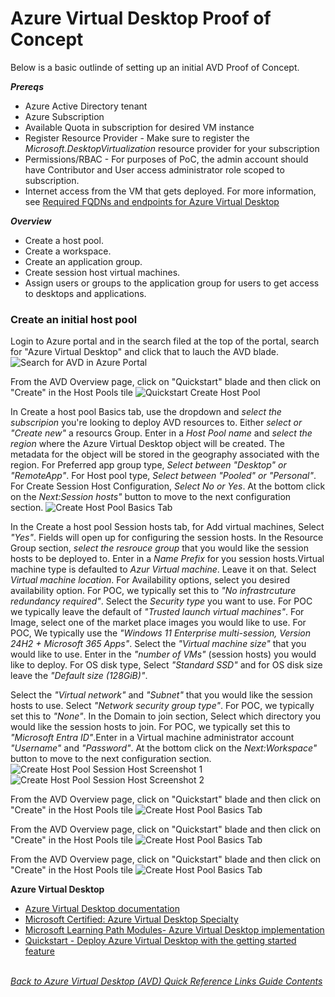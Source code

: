 # Azure Virtual Desktop Proof of Concept
Below is a basic outlinde of setting up an initial AVD Proof of Concept.

***Prereqs***
- Azure Active Directory tenant
- Azure Subscription
- Available Quota in subscription for desired VM instance
- Register Resource Provider - Make sure to register the *Microsoft.DesktopVirtualization* resource provider for your subscription
- Permissions/RBAC - For purposes of PoC, the admin account should have Contributor and User access administrator role scoped to subscription. 
- Internet access from the VM that gets deployed. For more information, see [Required FQDNs and endpoints for Azure Virtual Desktop](https://learn.microsoft.com/en-us/azure/virtual-desktop/required-fqdn-endpoint)

***Overview***
- Create a host pool.
- Create a workspace.
- Create an application group.
- Create session host virtual machines.
- Assign users or groups to the application group for users to get access to desktops and applications.

### Create an initial host pool
Login to Azure portal and in the search filed at the top of the portal, search for "Azure Virtual Desktop" and click that to lauch the AVD blade.
![Search for AVD in Azure Portal](/Diagrams/search-avd-blade.png)  

From the AVD Overview page, click on "Quickstart" blade and then click on "Create" in the Host Pools tile
![Quickstart Create Host Pool](/Diagrams/QuickStartCreateHostPool.png)  

In Create a host pool Basics tab, use the dropdown and *select the subscripion* you're looking to deploy AVD resources to. Either *select or "Create new"* a resourcs Group. Enter in a *Host Pool name* and *select the region* where the Azure Virtual Desktop object will be created. The metadata for the object will be stored in the geography associated with the region. For Preferred app group type, *Select between "Desktop" or "RemoteApp"*. For Host pool type, *Select between "Pooled" or "Personal"*. For Create Session Host Configuration, *Select No or Yes*. At the bottom click on the *Next:Session hosts"* button to move to the next configuration section.
![Create Host Pool Basics Tab](/Diagrams/CreateHostPoolBasics.png)





In the Create a host pool Session hosts tab, for Add virtual machines, Select *"Yes"*. Fields will open up for configuring the session hosts. In the Resource Group section, *select the resrouce group* that you would like the session hosts to be deployed to. Enter in a *Name Prefix* for you session hosts.Virtual machine type is defaulted to *Azur Virtual machine*. Leave it on that. Select *Virtual machine location*. For Availability options, select you desired availability option. For POC, we typically set this to *"No infrastrcuture redundancy required"*. Select the *Security type* you want to use. For POC we typically leave the default of *"Trusted launch virtual machines"*. For Image, select one of the market place images you would like to use. For POC, We typically use the *"Windows 11 Enterprise multi-session, Version 24H2 + Microsoft 365 Apps"*. Select the *"Virtual machine size"* that you would like to use. Enter in the *"number of VMs"* (session hosts) you would like to deploy. For OS disk type, Select *"Standard SSD"* and for OS disk size leave the *"Default size (128GiB)"*.

Select the *"Virtual network"* and *"Subnet"* that you would like the session hosts to use. Select *"Network security group type"*. For POC, we typically set this to *"None"*. In the Domain to join section, Select which directory you would like the session hosts to join. For POC, we typically set this to *"Microsoft Entra ID"*.Enter in a Virtual machine administrator account *"Username"* and *"Password"*. At the bottom click on the *Next:Workspace"* button to move to the next configuration section.
![Create Host Pool Session Host Screenshot 1](/Diagrams/CreateHostPoolSessionHost1.png)
![Create Host Pool Session Host Screenshot 2](/Diagrams/CreateHostPoolSessionHost2.png)




From the AVD Overview page, click on "Quickstart" blade and then click on "Create" in the Host Pools tile
![Create Host Pool Basics Tab](/Diagrams/CreateHostPoolBasics.png)

From the AVD Overview page, click on "Quickstart" blade and then click on "Create" in the Host Pools tile
![Create Host Pool Basics Tab](/Diagrams/CreateHostPoolBasics.png)

From the AVD Overview page, click on "Quickstart" blade and then click on "Create" in the Host Pools tile
![Create Host Pool Basics Tab](/Diagrams/CreateHostPoolBasics.png)


**Azure Virtual Desktop**
- [Azure Virtual Desktop documentation](https://learn.microsoft.com/en-us/azure/virtual-desktop/)
- [Microsoft Certified: Azure Virtual Desktop Specialty](https://learn.microsoft.com/en-us/certifications/azure-virtual-desktop-specialty/)
- [Microsoft Learning Path Modules- Azure Virtual Desktop implementation](https://learn.microsoft.com/en-us/training/browse/?terms=azure%20virtual%20desktop&expanded=azure&products=azure-virtual-desktop)
- [Quickstart - Deploy Azure Virtual Desktop with the getting started feature](https://learn.microsoft.com/en-us/azure/virtual-desktop/getting-started-feature?toc=%2Fazure%2Fvirtual-desktop%2Fremote-app-streaming%2Ftoc.json&bc=%2Fazure%2Fvirtual-desktop%2Fbreadcrumb%2Ftoc.json&tabs=new-aadds)

\
[*Back to Azure Virtual Desktop (AVD) Quick Reference Links Guide Contents*](https://github.com/chrismihm-ms/AVDQuickLinks/blob/main/README.md#azure-virtual-desktop-avd-quick-reference-links)